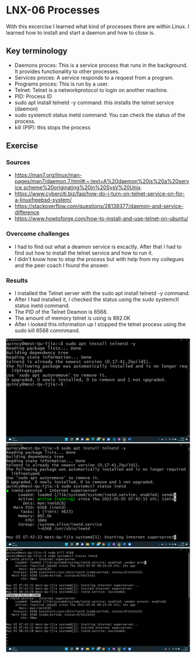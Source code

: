 # LNX-06 Processes 
With this excercise I learned what kind of processes there are within Linux. I learned how to install and start a daemon and how to close is.    

## Key terminology
- Daemons proces: This is a service process that runs in the background. It provides functionality to other processes.
- Services proces: A service responds to a request from a program.
- Programs proces: This is run by a user.
- Telnet: Telnet is a networkprotocol to login on another machine. 
- PID: Process ID
- sudo apt install telnetd -y command: this installs the telnet service (daemon)
- sudo systemctl status inetd command: You can check the status of the process.
- kill (PIP): this stops the process

## Exercise
### Sources
- https://man7.org/linux/man-pages/man7/daemon.7.html#:~:text=A%20daemon%20is%20a%20service,scheme%20originating%20in%20SysV%20Unix.
- https://www.cyberciti.biz/faq/how-do-i-turn-on-telnet-service-on-for-a-linuxfreebsd-system/
- https://stackoverflow.com/questions/28139377/daemon-and-service-difference
- https://www.howtoforge.com/how-to-install-and-use-telnet-on-ubuntu/


### Overcome challenges
- I had to find out what a deamon service is excactly. After that I had to find out how to install the telnet service and how to run it.
- I didn't know how to stop the process but with help from my collegues and the peer coach I found the answer.

### Results
- I installed the Telnet server with the sudo apt install telnetd -y command.
- After I had installed it, I checked the status using the sudo systemctl status inetd command.
- The PID of the Telnet Deamon is 6568.
- The amount of memory telnet is using is 892.0K
- After i looked this information up I stopped the telnet process using the sudo kill 6568 commmand.

![LIN06](../00_includes/LIN06-1.png)
![LIN06](../00_includes/LIN06-2.png)
![LIN06](../00_includes/LIN06-3.png)
